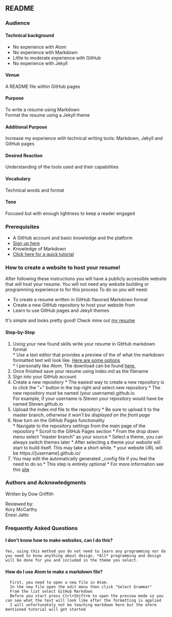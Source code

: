 ## README

### Audience
   #### Technical background
   * No experience with Atom  
   * No experience with Markdown
   * Little to moderate experience with GitHub
   * No experience with Jekyll  

#### Venue
   A README file within GitHub pages

#### Purpose
   To write a resume using Markdown  
   Format the resume using a Jekyll theme  

#### Additional Purpose
   Increase my experience with technical writing tools: Markdown, Jekyll and GitHub pages

#### Desired Reaction
   Understanding of the tools used and their capabilities

#### Vocabulary
   Technical words and format

#### Tone
   Focused but with enough lightness to keep a reader engaged


### Prerequisites
* A GitHub account and basic knowledge and the platform
 * [Sign up here](https://www.github.com)  
* Knowledge of Markdown
 * [Click here for a quick tutorial](https://www.markdowntutorial.co)

### How to create a website to host your resume!

After following these instructions you will have a publicly accessible website that will host your resume.
You will not need any website building or programming experience to for this process
To do so you will need:  
  * To create a resume written in GitHub flavored Markdown format  
  * Create a new GitHub repository to host your website from  
  * Learn to use GitHub pages and Jekyll themes  

  It's simple and looks pretty good! Check mine out [my resume](https://dowgrif.github.io/)


#### Step-by-Step
   1. Using your new found skills write your resume in GitHub markdown format  
     * Use a text editor that provides a preview of the of what the markdown formatted text will look like. [Here are some options](https://www.shopify.ca/partners/blog/10-of-the-best-markdown-editors)  
     * I personally like Atom. The download can be found [here.](https://atom.io/)
   2. Once finished save your resume using index.md as the filename
   3. Sign into your GitHub account
   4. Create a new repository
     * The easiest way to create a new repository is to click the "+" button in the top right and select new repository
     * The new repository *must* be named (your username).github.io  
     For example, if your username is Steven your repository would have be named Steven.github.io
   5. Upload the index.md file to the repository
     * Be sure to upload it to the master branch, _otherwise it won't be displayed on the front page_
   6. Now turn on the GitHub Pages functionality  
     * Navigate to the repository settings from the main page of the repository
     * Scroll to the GitHub Pages section
     * From the drop down menu select "master branch" as your source
     * Select a theme, you can always switch themes later
     * After selecting a theme your website will start to build itself. This may take a short while.
     * your website URL will be https://[username].github.io/
   7. You may edit the automatically generated _config file if you feel the need to do so
     * This step is entirely optional
     * For more information see this [site](https://jekyllrb.com/docs/step-by-step/03-front-matter/)

### Authors and Acknowledgments
   Written by Dow Griffith

   Reviewed by:  
   Kory McCarthy  
   Enesi Jatto

### Frequently Asked Questions

  #### I don't know how to make websites, can I do this?  
    Yes, using this method you do not need to learn any programming nor do you need to know anything about design. *All* programming and design will be done for you and included in the theme you select.

  #### How do I use Atom to make a markdown file?
      First, you need to open a new file in Atom.
      In the new file open the edit menu then click "Select Grammar"
      From the list select GitHub Markdown
      Before you start press Ctrl+Shift+m to open the preview mode so you can see what the text will look like after the formatting is applied 
      I will unfortunately not be teaching markdown here but the afore mentioned tutorial will get started
